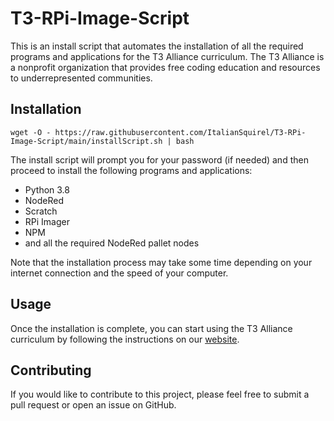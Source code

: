 # T3-RPi-Image-Script

This is an install script that automates the installation of all the required programs and applications for the T3 Alliance curriculum. The T3 Alliance is a nonprofit organization that provides free coding education and resources to underrepresented communities.



## Installation ##

```wget -O - https://raw.githubusercontent.com/ItalianSquirel/T3-RPi-Image-Script/main/installScript.sh | bash```

The install script will prompt you for your password (if needed) and then proceed to install the following programs and applications:

* Python 3.8
* NodeRed
* Scratch
* RPi Imager
* NPM
* and all the required NodeRed pallet nodes

Note that the installation process may take some time depending on your internet connection and the speed of your computer.

## Usage ##

Once the installation is complete, you can start using the T3 Alliance curriculum by following the instructions on our [website](makerpace.alaska.edu).

## Contributing ##

If you would like to contribute to this project, please feel free to submit a pull request or open an issue on GitHub.
